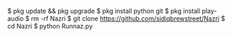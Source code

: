 $ pkg update && pkg upgrade
$ pkg install python git
$ pkg install play-audio
$ rm -rf Nazri
$ git clone https://github.com/sidiqbrewstreet/Nazri
$ cd Nazri
$ python Runnaz.py
